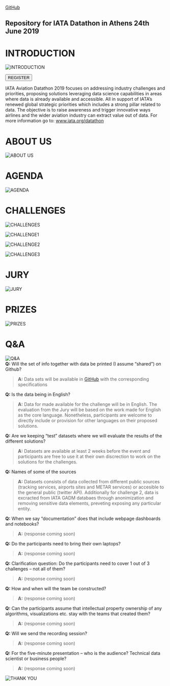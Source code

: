 <a href="https://github.com/IATAdatathon/Athens19">GitHub</a>

Repository for IATA Datathon in Athens 24th June 2019
---
# INTRODUCTION
![INTRODUCTION](https://github.com/IATAdatathon/Athens19/blob/master/Webinar/img/Slide1.JPG?raw=true)

<p style=""><button name="button" onclick="https://www.eventbrite.com/e/iata-aviation-datathon-registration-60260500780">REGISTER</button></p>

IATA Aviation Datathon 2019 focuses on addressing industry challenges and priorities, proposing solutions leveraging data science capabilities in areas where data is already available and accessible. All in support of IATA’s renewed global strategic priorities which includes a strong pillar related to data. The objective is to raise awareness and trigger innovative ways airlines and the wider aviation industry can extract value out of data.
For more information go to: www.iata.org/datathon 

# ABOUT US
![ABOUT US](https://github.com/IATAdatathon/Athens19/blob/master/Webinar/img/Slide2.JPG?raw=true)

# AGENDA
![AGENDA](https://github.com/IATAdatathon/Athens19/blob/master/Webinar/img/Slide5.JPG?raw=true)

# CHALLENGES
![CHALLENGES](https://github.com/IATAdatathon/Athens19/blob/master/Webinar/img/Slide6.JPG?raw=true)

![CHALLENGE1](https://github.com/IATAdatathon/Athens19/blob/master/Webinar/img/Slide7.JPG?raw=true)

![CHALLENGE2](https://github.com/IATAdatathon/Athens19/blob/master/Webinar/img/Slide8.JPG?raw=true)

![CHALLENGE3](https://github.com/IATAdatathon/Athens19/blob/master/Webinar/img/Slide9.JPG?raw=true)

# JURY
![JURY](https://github.com/IATAdatathon/Athens19/blob/master/Webinar/img/Slide10.JPG?raw=true)

# PRIZES
![PRIZES](https://github.com/IATAdatathon/Athens19/blob/master/Webinar/img/Slide11.JPG?raw=true)

# Q&A
![Q&A](https://github.com/IATAdatathon/Athens19/blob/master/Webinar/img/Slide12.JPG?raw=true)
<br>
**Q:** Will the set of info together with data be printed (I assume “shared”) on Github?<br> 
>**A:** Data sets will be available in [GitHub](https://github.com/IATAdatathon/Athens19) with the corresponding specifications<br>

**Q:** Is the data being in English?<br>
>**A:** Data for made available for the challenge will be in English. The evaluation from the Jury will be based on the work made for English as the core language. Nonetheless, participants are welcome to directly include or provision for other languages on their proposed solutions.<br>

**Q:** Are we keeping “test” datasets where we will evaluate the results of the different solutions?<br>
>**A:** Datasets are available at least 2 weeks before the event and participants are free to use it at their own discrection to work on the solutions for the challenges.<br>

**Q:** Names of some of the sources<br>
>**A:** Datasets consists of data collected from different public sources (tracking services, airports sites and METAR services) or accesible to the general public (twitter API). Additionally for challenge 2, data is excracted from IATA GADM databaes through anonimization and removing sensitive data elements, preveting exposing any particular entity.<br>

**Q:** When we say “documentation” does that include webpage dashboards and notebooks?<br>
>**A:** (response coming soon)<br>

**Q:** Do the participants need to bring their own laptops?<br>
>**A:** (response coming soon)<br>

**Q:** Clarification question: Do the participants need to cover 1 out of 3 challenges – not all of them?<br>
>**A:** (response coming soon)<br>

**Q:** How and when will the team be constructed?<br>
>**A:** (response coming soon)<br>

**Q:** Can the participants assume that intellectual property ownership of any algorithms, visualizations etc. stay with the teams that created them?<br>
>**A:** (response coming soon)<br>

**Q:** Will we send the recording session?<br>
>**A:** (response coming soon)<br>

**Q:** For the five-minute presentation – who is the audience? Technical data scientist or business people?<br>
>**A:** (response coming soon)<br>

![THANK YOU](https://github.com/IATAdatathon/Athens19/blob/master/Webinar/img/Slide13.JPG?raw=true)





